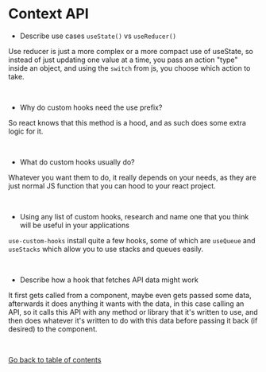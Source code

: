 # Context API

* Describe use cases `useState()` vs `useReducer()`

Use reducer is just a more complex or a more compact use of useState, so instead of just updating one value at a time, you pass an action "type" inside an object, and using the `switch` from js, you choose which action to take. 

&nbsp;

* Why do custom hooks need the use prefix?

So react knows that this method is a hood, and as such does some extra logic for it.

&nbsp;

* What do custom hooks usually do?

Whatever you want them to do, it really depends on your needs, as they are just normal JS function that you can hood to your react project.

&nbsp;

* Using any list of custom hooks, research and name one that you think will be useful in your applications

`use-custom-hooks` install quite a few hooks, some of which are `useQueue` and `useStacks` which allow you to use stacks and queues easily. 

&nbsp;

* Describe how a hook that fetches API data might work

It first gets called from a component, maybe even gets passed some data, afterwards it does anything it wants with the data, in this case calling an API, so it calls this API with any method or library that it's written to use, and then does whatever it's written to do with this data before passing it back (if desired) to the component.


&nbsp;

[Go back to table of contents](https://suhaib*ersan.github.io/reading*notes/) 
